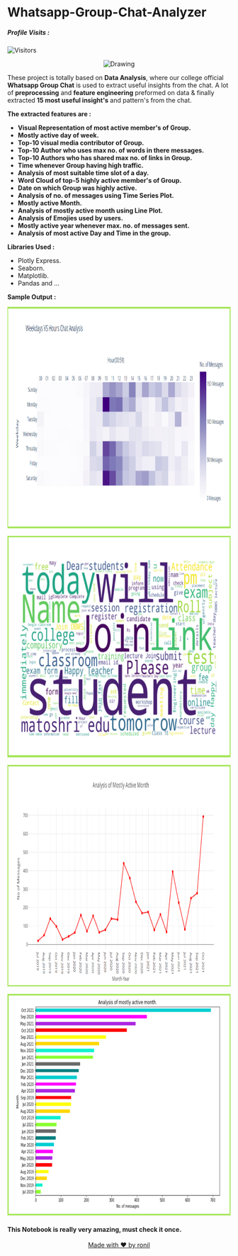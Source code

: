 # Whatsapp-Group-Chat-Analyzer

##### Profile Visits :
![Visitors](https://visitor-badge.glitch.me/badge?page_id=ronylpatil.Whatapp-Group-Chat-Analysis&left_color=lightgrey&right_color=brightgreen&left_text=visitors) 

<p align = "center">
  <img class="center" src = "https://upload.wikimedia.org/wikipedia/commons/6/6b/WhatsApp.svg" alt = "Drawing" style = "width : 300px;">
</p>

These project is totally based on __Data Analysis__, where our college official __Whatsapp Group Chat__ is used to extract useful insights from the chat. A lot of __preprocessing__ and __feature engineering__ preformed on data & finally extracted __15 most useful insight's__ and pattern's from the chat.

<b>The extracted features are : </b>
* <b> Visual Representation of most active member's of Group.</b>
* <b> Mostly active day of week.</b>
* <b> Top-10 visual media contributor of Group.</b>
* <b> Top-10 Author who uses max no. of words in there messages.</b>
* <b> Top-10 Authors who has shared max no. of links in Group.</b>
* <b> Time whenever Group having high traffic.</b>
* <b> Analysis of most suitable time slot of a day.</b>
* <b> Word Cloud of top-5 highly active member's of Group.</b>
* <b> Date on which Group was highly active.</b>
* <b> Analysis of no. of messages using Time Series Plot.</b>
* <b> Mostly active Month.</b>
* <b> Analysis of mostly active month using Line Plot.</b>
* <b> Analysis of Emojies used by users.</b>
* <b> Mostly active year whenever max. no. of messages sent.</b>
* <b> Analysis of most active Day and Time in the group.</b>

<b>Libraries Used : </b>
* Plotly Express.
* Seaborn.
* Matplotlib.
* Pandas and ...

<b>Sample Output : </b>
<p align="center">
  <img class="center" src ="/Sample/wp1.png" alt="Drawing" style="width : 900px; height : 500px">
</p>
<p align="center">
  <img class="center" src ="/Sample/wp4.png" alt="Drawing" style="width : 900px; height : 500px">
</p>
<p align="center">
  <img class="center" src ="/Sample/wp2.png" alt="Drawing" style="width : 900px; height : 500px">
</p>
<p align="center">
  <img class="center" src ="/Sample/wp3.png" alt="Drawing" style="width : 900px; height : 500px">
</p>


#### This Notebook is really very amazing, must check it once.

<p align="center">
  <a href="https://www.linkedin.com/in/ronylpatil/">Made with ❤ by ronil</a>
</p>
